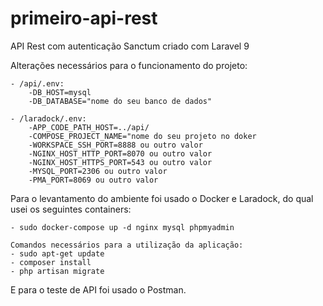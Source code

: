 # primeiro-api-rest

API Rest com autenticação Sanctum criado com Laravel 9

Alterações necessários para o funcionamento do projeto:

	- /api/.env: 
		-DB_HOST=mysql
		-DB_DATABASE="nome do seu banco de dados"

	- /laradock/.env:
		-APP_CODE_PATH_HOST=../api/
		-COMPOSE_PROJECT_NAME="nome do seu projeto no doker
		-WORKSPACE_SSH_PORT=8888 ou outro valor
		-NGINX_HOST_HTTP_PORT=8070 ou outro valor
		-NGINX_HOST_HTTPS_PORT=543 ou outro valor
		-MYSQL_PORT=2306 ou outro valor
		-PMA_PORT=8069 ou outro valor
		

Para o levantamento do ambiente foi usado o Docker e Laradock, do qual usei os seguintes containers:

	- sudo docker-compose up -d nginx mysql phpmyadmin
	
	Comandos necessários para a utilização da aplicação:
	- sudo apt-get update
	- composer install
	- php artisan migrate	

E para o teste de API foi usado o Postman.

